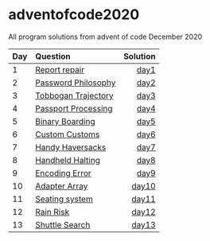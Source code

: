 # adventofcode2020

All program solutions from advent of code December 2020

| Day | Question                                                   |          Solution |
| --- | :--------------------------------------------------------- | ----------------: |
| 1   | [Report repair](https://adventofcode.com/2020/day/1)       |   [day1](day1.py) |
| 2   | [Password Philosophy](https://adventofcode.com/2020/day/2) |   [day2](day2.py) |
| 3   | [Tobbogan Trajectory](https://adventofcode.com/2020/day/3) |   [day3](day3.py) |
| 4   | [Passport Processing](https://adventofcode.com/2020/day/4) |   [day4](day4.py) |
| 5   | [Binary Boarding](https://adventofcode.com/2020/day/5)     |   [day5](day5.py) |
| 6   | [Custom Customs](https://adventofcode.com/2020/day/6)      |   [day6](day6.py) |
| 7   | [Handy Haversacks](https://adventofcode.com/2020/day/7)    |   [day7](day7.py) |
| 8   | [Handheld Halting](https://adventofcode.com/2020/day/8)    |   [day8](day8.py) |
| 9   | [Encoding Error](https://adventofcode.com/2020/day/9)      |   [day9](day9.py) |
| 10  | [Adapter Array](https://adventofcode.com/2020/day/10)      | [day10](day10.py) |
| 11  | [Seating system](https://adventofcode.com/2020/day/11)     | [day11](day11.py) |
| 12  | [Rain Risk](https://adventofcode.com/2020/day/12)          | [day12](day12.py) |
| 13  | [Shuttle Search](https://adventofcode.com/2020/day/13)     | [day13](day13.py) |

<!--
| 14  | [](https://adventofcode.com/2020/day/14)                   | [day14](day14.py) |
| 15  | [](https://adventofcode.com/2020/day/15)                   | [day15](day15.py) |
| 16  | [](https://adventofcode.com/2020/day/16)                   | [day16](day16.py) |
| 17  | [](https://adventofcode.com/2020/day/17)                   | [day17](day17.py) |
| 18  | [](https://adventofcode.com/2020/day/18)                   | [day18](day18.py) |
| 19  | [](https://adventofcode.com/2020/day/19)                   | [day19](day19.py) |
| 20  | [](https://adventofcode.com/2020/day/20)                   | [day20](day20.py) |
| 21  | [](https://adventofcode.com/2020/day/21)                   | [day21](day21.py) |
| 22  | [](https://adventofcode.com/2020/day/22)                   | [day22](day22.py) |
| 23  | [](https://adventofcode.com/2020/day/23)                   | [day23](day23.py) |
| 24  | [](https://adventofcode.com/2020/day/24)                   | [day24](day24.py) |
| 25  | [](https://adventofcode.com/2020/day/25)                   | [day25](day25.py) | -->
